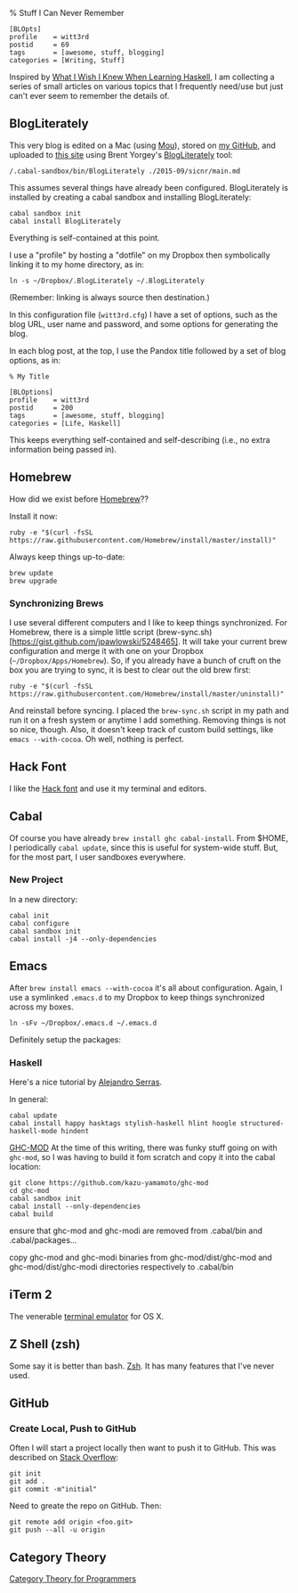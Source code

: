% Stuff I Can Never Remember

    [BLOpts]
    profile    = witt3rd
    postid     = 69
    tags       = [awesome, stuff, blogging]
    categories = [Writing, Stuff]
    
Inspired by [What I Wish I Knew When Learning Haskell](http://dev.stephendiehl.com/hask/), I am collecting a series of small articles on various topics that I frequently need/use but just can't ever seem to remember the details of.

## BlogLiterately
This very blog is edited on a Mac (using [Mou](http://25.io/mou/)), stored on [my GitHub](https://github.com/witt3rd/blog), and uploaded to [this site](http://witt3rd.com) using Brent Yorgey's [BlogLiterately](https://byorgey.wordpress.com/blogliterately/) tool:

    /.cabal-sandbox/bin/BlogLiterately ./2015-09/sicnr/main.md

This assumes several things have already been configured.  BlogLiterately is installed by creating a cabal sandbox and installing BlogLiterately:

    cabal sandbox init
    cabal install BlogLiterately

Everything is self-contained at this point.

I use a "profile" by hosting a "dotfile" on my Dropbox then symbolically linking it to my home directory, as in:

    ln -s ~/Dropbox/.BlogLiterately ~/.BlogLiterately

(Remember: linking is always source then destination.)

In this configuration file (`witt3rd.cfg`) I have a set of options, such as the blog URL, user name and password, and some options for generating the blog.

In each blog post, at the top, I use the Pandox title followed by a set of blog options, as in:

    % My Title
    
    [BLOptions]
    profile    = witt3rd
    postid     = 200
    tags       = [awesome, stuff, blogging]
    categories = [Life, Haskell]
    
This keeps everything self-contained and self-describing (i.e., no extra information being passed in).

## Homebrew
How did we exist before [Homebrew](http://brew.sh)??

Install it now:

    ruby -e "$(curl -fsSL https://raw.githubusercontent.com/Homebrew/install/master/install)"

Always keep things up-to-date:

    brew update
    brew upgrade
    
### Synchronizing Brews
I use several different computers and I like to keep things synchronized.  For Homebrew, there is a simple little script (brew-sync.sh)[https://gist.github.com/jpawlowski/5248465].  It will take your current brew configuration and merge it with one on your Dropbox (`~/Dropbox/Apps/Homebrew`).  So, if you already have a bunch of cruft on the box you are trying to sync, it is best to clear out the old brew first:

    ruby -e "$(curl -fsSL https://raw.githubusercontent.com/Homebrew/install/master/uninstall)"
    
And reinstall before syncing.  I placed the `brew-sync.sh` script in my path and run it on a fresh system or anytime I add something.  Removing things is not so nice, though.  Also, it doesn't keep track of custom build settings, like `emacs --with-cocoa`.  Oh well, nothing is perfect.

## Hack Font
I like the [Hack font](https://github.com/chrissimpkins/Hack) and use it my terminal and editors.

## Cabal
Of course you have already `brew install ghc cabal-install`.  From $HOME, I periodically `cabal update`, since this is useful for system-wide stuff.  But, for the most part, I user sandboxes everywhere.

### New Project
In a new directory:

    cabal init
    cabal configure
    cabal sandbox init
    cabal install -j4 --only-dependencies

## Emacs
After `brew install emacs --with-cocoa` it's all about configuration.  Again, I use a symlinked `.emacs.d` to my Dropbox to keep things synchronized across my boxes.

    ln -sFv ~/Dropbox/.emacs.d ~/.emacs.d

Definitely setup the packages:



### Haskell
Here's a nice tutorial by [Alejandro Serras](https://github.com/serras/emacs-haskell-tutorial/blob/master/tutorial.md).

In general:

    cabal update
    cabal install happy hasktags stylish-haskell hlint hoogle structured-haskell-mode hindent

[GHC-MOD](https://github.com/kazu-yamamoto/ghc-mod) At the time of this writing, there was funky stuff going on with `ghc-mod`, so I was having to build it fom scratch and copy it into the cabal location:

    git clone https://github.com/kazu-yamamoto/ghc-mod
    cd ghc-mod
    cabal sandbox init
    cabal install --only-dependencies
    cabal build
    
ensure that ghc-mod and ghc-modi are removed from .cabal/bin and .cabal/packages...

copy ghc-mod and ghc-modi binaries from ghc-mod/dist/ghc-mod and ghc-mod/dist/ghc-modi directories respectively to .cabal/bin

## iTerm 2
The venerable [terminal emulator](https://iterm2.com/index.html) for OS X.

## Z Shell (zsh)
Some say it is better than bash.  [Zsh](http://www.zsh.org).  It has many features that I've never used.

## GitHub

### Create Local, Push to GitHub
Often I will start a project locally then want to push it to GitHub.  This was described on [Stack Overflow](http://stackoverflow.com/questions/11276364/after-creating-a-local-git-repo-how-do-i-push-it-on-github):

    git init
    git add .
    git commit -m"initial"
    
Need to greate the repo on GitHub. Then:

    git remote add origin <foo.git>
    git push --all -u origin
    
## Category Theory
[Category Theory for Programmers](http://bartoszmilewski.com/2014/10/28/category-theory-for-programmers-the-preface/)
